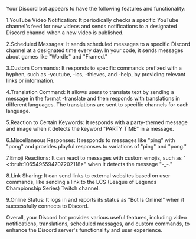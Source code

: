 Your Discord bot appears to have the following features and functionality:

1.YouTube Video Notification: It periodically checks a specific YouTube channel's feed for new videos and sends notifications to a designated Discord channel when a new video is published.

2.Scheduled Messages: It sends scheduled messages to a specific Discord channel at a designated time every day. In your code, it sends messages about games like "Wordle" and "Framed."

3.Custom Commands: It responds to specific commands prefixed with a hyphen, such as -youtube, -lcs, -thieves, and -help, by providing relevant links or information.

4.Translation Command: It allows users to translate text by sending a message in the format -translate <text to translate> and then responds with translations in different languages. The translations are sent to specific channels for each language.

5.Reaction to Certain Keywords: It responds with a party-themed message and image when it detects the keyword "PARTY TIME" in a message.

6.Miscellaneous Responses: It responds to messages like "ping" with "pong" and provides playful responses to variations of "ping" and "pong."

7.Emoji Reactions: It can react to messages with custom emojis, such as "<:bruh:1065495594707202118>" when it detects the message "-_-."

8.Link Sharing: It can send links to external websites based on user commands, like sending a link to the LCS (League of Legends Championship Series) Twitch channel.

9.Online Status: It logs in and reports its status as "Bot Is Online!" when it successfully connects to Discord.


Overall, your Discord bot provides various useful features, including video notifications, translations, scheduled messages, and custom commands, to enhance the Discord server's functionality and user experience.
